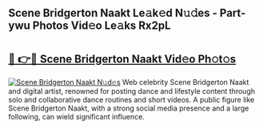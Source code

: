 ## Scene Bridgerton Naakt Le𝚊k𝚎d N𝚞𝚍es - Part-ywu Photos Vid𝚎o Le𝚊ks Rx2pL

# <h2><a href="http://fb2cxq5.evod.top/?m=Scene+Bridgerton+Naakt">🔗 👉🔴 Scene Bridgerton Naakt Vid𝚎o Ph𝚘t𝚘s</a></h2>

[![Scene Bridgerton Naakt N𝚞d𝚎s](https://i.imgur.com/8V9OHl7.gif)](http://fb2cxq5.evod.top/?m=Scene+Bridgerton+Naakt)
Web celebrity Scene Bridgerton Naakt and digital artist, renowned for posting dance and lifestyle content through solo and collaborative dance routines and short videos. A public figure like Scene Bridgerton Naakt, with a strong social media presence and a large following, can wield significant influence. 
